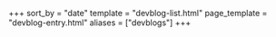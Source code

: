 +++
sort_by = "date"
template = "devblog-list.html"
page_template = "devblog-entry.html"
aliases = ["devblogs"]
+++